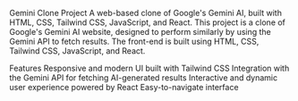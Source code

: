 Gemini Clone Project
A web-based clone of Google's Gemini AI, built with HTML, CSS, Tailwind CSS, JavaScript, and React.
This project is a clone of Google's Gemini AI website, designed to perform similarly by using the Gemini API to fetch results. The front-end is built using HTML, CSS, Tailwind CSS, JavaScript, and React.

Features
Responsive and modern UI built with Tailwind CSS
Integration with the Gemini API for fetching AI-generated results
Interactive and dynamic user experience powered by React
Easy-to-navigate interface